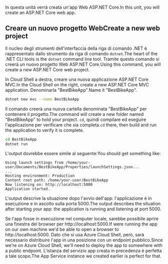 <span data-ttu-id="1635e-101">In questa unità verrà creata un'app Web ASP.NET Core.</span><span class="sxs-lookup"><span data-stu-id="1635e-101">In this unit, you will create an ASP.NET Core web app.</span></span>

## <a name="create-a-new-web-project"></a><span data-ttu-id="1635e-102">Creare un nuovo progetto Web</span><span class="sxs-lookup"><span data-stu-id="1635e-102">Create a new web project</span></span>

<span data-ttu-id="1635e-103">Il nucleo degli strumenti dell'interfaccia della riga di comando .NET è rappresentato dallo strumento da riga di comando `dotnet`.</span><span class="sxs-lookup"><span data-stu-id="1635e-103">The heart of the .NET CLI tools is the `dotnet` command line tool.</span></span> <span data-ttu-id="1635e-104">Tramite questo comando si creerà un nuovo progetto Web ASP.NET Core.</span><span class="sxs-lookup"><span data-stu-id="1635e-104">Using this command, you will create a new ASP.NET Core web project.</span></span>

<span data-ttu-id="1635e-105">In Cloud Shell a destra, creare una nuova applicazione ASP.NET Core MVC.</span><span class="sxs-lookup"><span data-stu-id="1635e-105">In the Cloud Shell on the right, create a new ASP.NET Core MVC application.</span></span> <span data-ttu-id="1635e-106">Denominarla "BestBikeApp".</span><span class="sxs-lookup"><span data-stu-id="1635e-106">Name it "BestBikeApp".</span></span>

```bash
dotnet new mvc --name BestBikeApp
```

<span data-ttu-id="1635e-107">Il comando creerà una nuova cartella denominata "BestBikeApp" per contenere il progetto.</span><span class="sxs-lookup"><span data-stu-id="1635e-107">The command will create a new folder named "BestBikeApp" to hold your project.</span></span> <span data-ttu-id="1635e-108">`cd`, quindi compilare ed eseguire l'applicazione per verificare che sia completa.</span><span class="sxs-lookup"><span data-stu-id="1635e-108">`cd` there, then build and run the application to verify it is complete.</span></span>

```bash
cd BestBikeApp
dotnet run
```

<span data-ttu-id="1635e-109">L'output dovrebbe essere simile al seguente:</span><span class="sxs-lookup"><span data-stu-id="1635e-109">You should get something like:</span></span>

```console
Using launch settings from /home/your-user/Documents/BestBikeApp/Properties/launchSettings.json...
...
Hosting environment: Production
Content root path: /home/your-user/BestBikeApp
Now listening on: http://localhost:5000
Application started.
```

<span data-ttu-id="1635e-110">L'output descrive la situazione dopo l'avvio dell'app: l'applicazione è in esecuzione e in ascolto sulla porta 5000.</span><span class="sxs-lookup"><span data-stu-id="1635e-110">The output describes the situation after starting your app: the application is running and listening at port 5000.</span></span>

<span data-ttu-id="1635e-111">Se l'app fosse in esecuzione nel computer locale, sarebbe possibile aprire una finestra del browser per http://localhost:5000.</span><span class="sxs-lookup"><span data-stu-id="1635e-111">If were running the app on our own machine we'd be able to open a browser to http://localhost:5000.</span></span> <span data-ttu-id="1635e-112">Dato che si usa Azure Cloud Shell, però, sarà necessario distribuire l'app in una posizione con un endpoint pubblico.</span><span class="sxs-lookup"><span data-stu-id="1635e-112">Since we're on Azure Cloud Shell, we'll need to deploy the app to somewhere with a public endpoint.</span></span> <span data-ttu-id="1635e-113">L'istanza del servizio app creata in precedenza è perfetta a tale scopo.</span><span class="sxs-lookup"><span data-stu-id="1635e-113">The App Service instance we created earlier is perfect for that.</span></span>